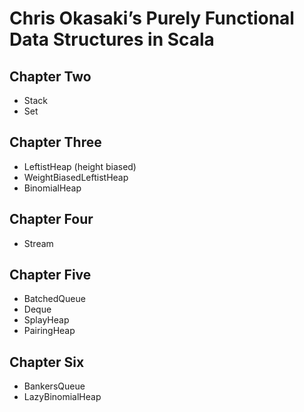 Chris Okasaki’s Purely Functional Data Structures in Scala
==========================================================

Chapter Two
-----------

* Stack
* Set

Chapter Three
-------------

* LeftistHeap (height biased)
* WeightBiasedLeftistHeap
* BinomialHeap

Chapter Four
------------

* Stream

Chapter Five
------------

* BatchedQueue
* Deque
* SplayHeap
* PairingHeap

Chapter Six
-----------

* BankersQueue
* LazyBinomialHeap
